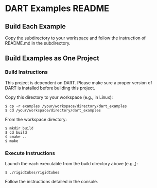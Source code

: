 # DART Examples README

## Build Each Example

Copy the subdirectory to your workspace and follow the instruction of README.md 
in the subdirectory.

## Build Examples as One Project

### Build Instructions

This project is dependent on DART. Please make sure a proper version of DART is 
installed before building this project.

Copy this directory to your workspace (e.g., in Linux):

    $ cp -r examples /your/workspace/directory/dart_examples
    $ cd /your/workspace/directory/dart_examples

From the workspace directory:

    $ mkdir build
    $ cd build
    $ cmake ..
    $ make

### Execute Instructions

Launch the each executable from the build directory above (e.g.,):

    $ ./rigidCubes/rigidCubes

Follow the instructions detailed in the console.


